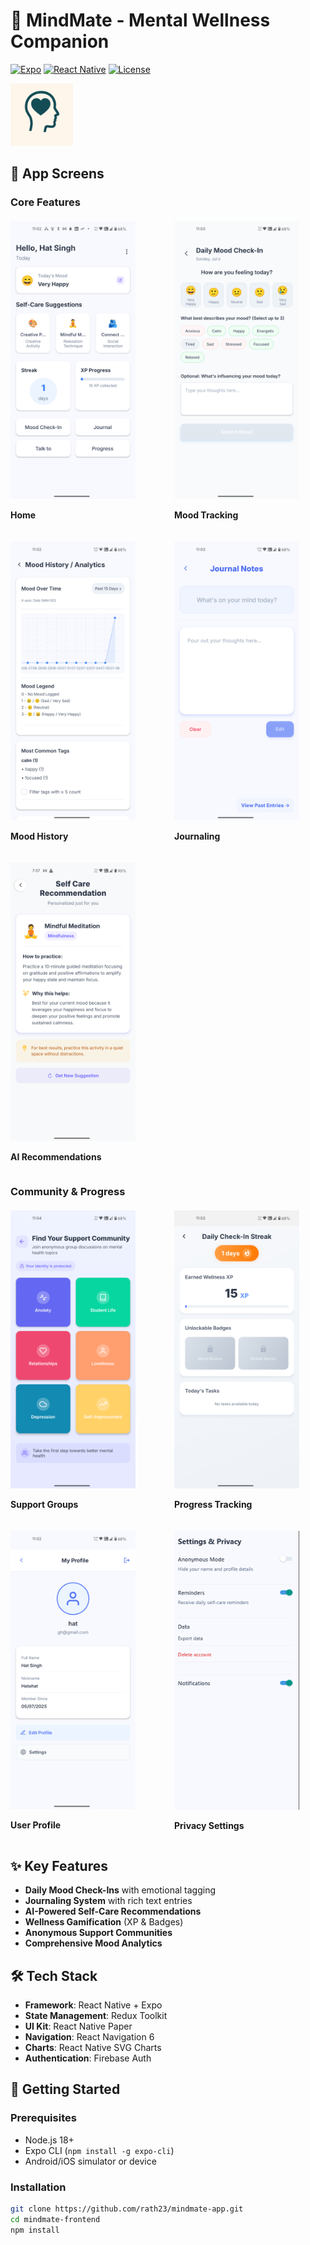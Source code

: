 # 🧠 MindMate - Mental Wellness Companion

[![Expo](https://img.shields.io/badge/Expo-50%2B-blue)](https://expo.dev/)
[![React Native](https://img.shields.io/badge/React%20Native-0.73%2B-61DAFB)](https://reactnative.dev/)
[![License](https://img.shields.io/badge/License-MIT-orange)](LICENSE)

<img src="./assets/images/logo.png" width="100" alt="MindMate Banner">

## 📱 App Screens

### Core Features
<div style="display: grid; grid-template-columns: repeat(2, 1fr); gap: 20px; margin: 20px 0;">
    <div>
    <img src="./assets/screenshots/home.png" width="200" alt="Home">
    <p><strong>Home</strong></p>
  </div>
  <div>
    <img src="./assets/screenshots/moodcheckin.png" width="200" alt="Mood Check-In">
    <p><strong>Mood Tracking</strong></p>
  </div>
  <div>
    <img src="./assets/screenshots/moodanalysis.png" width="200" alt="Mood Analytics">
    <p><strong>Mood History</strong></p>
  </div>
  <div>
    <img src="./assets/screenshots/jounral.png" width="200" alt="Journal">
    <p><strong>Journaling</strong></p>
  </div>
  <div>
    <img src="./assets/screenshots/selfcare.png" width="200" alt="Self-Care">
    <p><strong>AI Recommendations</strong></p>
  </div>
</div>

### Community & Progress
<div style="display: grid; grid-template-columns: repeat(2, 1fr); gap: 20px; margin: 20px 0;">
  <div>
    <img src="./assets/screenshots/chat-groups.png" width="200" alt="Community Chat">
    <p><strong>Support Groups</strong></p>
  </div>
  <div>
    <img src="./assets/screenshots/progress.png" width="200" alt="Progress Tracking">
    <p><strong>Progress Tracking</strong></p>
  </div>
  <div>
    <img src="./assets/screenshots/profile.png" width="200" alt="Profile">
    <p><strong>User Profile</strong></p>
  </div>
  <div>
    <img src="./assets/screenshots/setting.png" width="200" alt="Settings">
    <p><strong>Privacy Settings</strong></p>
  </div>
</div>

## ✨ Key Features
- **Daily Mood Check-Ins** with emotional tagging
- **Journaling System** with rich text entries
- **AI-Powered Self-Care Recommendations**
- **Wellness Gamification** (XP & Badges)
- **Anonymous Support Communities**
- **Comprehensive Mood Analytics**

## 🛠 Tech Stack
- **Framework**: React Native + Expo
- **State Management**: Redux Toolkit
- **UI Kit**: React Native Paper
- **Navigation**: React Navigation 6
- **Charts**: React Native SVG Charts
- **Authentication**: Firebase Auth

## 🚀 Getting Started

### Prerequisites
- Node.js 18+
- Expo CLI (`npm install -g expo-cli`)
- Android/iOS simulator or device

### Installation
```bash
git clone https://github.com/rath23/mindmate-app.git
cd mindmate-frontend
npm install
